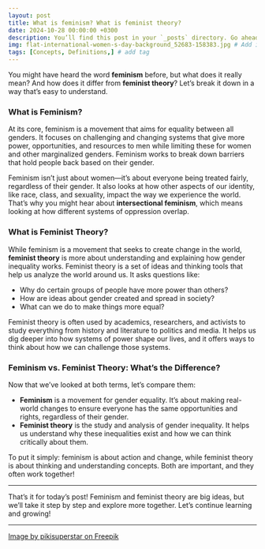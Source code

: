 ```yaml
---
layout: post
title: What is feminism? What is feminist theory?
date: 2024-10-28 00:00:00 +0300
description: You’ll find this post in your `_posts` directory. Go ahead and edit it and re-build the site to see your changes. # Add post description (optional)
img: flat-international-women-s-day-background_52683-158383.jpg # Add image post (optional)
tags: [Concepts, Definitions,] # add tag
---
```


You might have heard the word **feminism** before, but what does it really mean? And how does it differ from **feminist theory**? Let’s break it down in a way that’s easy to understand.

### What is Feminism?

At its core, feminism is a movement that aims for equality between all genders. It focuses on challenging and changing systems that give more power, opportunities, and resources to men while limiting these for women and other marginalized genders. Feminism works to break down barriers that hold people back based on their gender.

Feminism isn’t just about women—it’s about everyone being treated fairly, regardless of their gender. It also looks at how other aspects of our identity, like race, class, and sexuality, impact the way we experience the world. That’s why you might hear about **intersectional feminism**, which means looking at how different systems of oppression overlap.

### What is Feminist Theory?

While feminism is a movement that seeks to create change in the world, **feminist theory** is more about understanding and explaining how gender inequality works. Feminist theory is a set of ideas and thinking tools that help us analyze the world around us. It asks questions like:

- Why do certain groups of people have more power than others?
- How are ideas about gender created and spread in society?
- What can we do to make things more equal?

Feminist theory is often used by academics, researchers, and activists to study everything from history and literature to politics and media. It helps us dig deeper into how systems of power shape our lives, and it offers ways to think about how we can challenge those systems.

### Feminism vs. Feminist Theory: What’s the Difference?

Now that we’ve looked at both terms, let’s compare them:

- **Feminism** is a movement for gender equality. It’s about making real-world changes to ensure everyone has the same opportunities and rights, regardless of their gender.
- **Feminist theory** is the study and analysis of gender inequality. It helps us understand why these inequalities exist and how we can think critically about them.

To put it simply: feminism is about action and change, while feminist theory is about thinking and understanding concepts. Both are important, and they often work together!

---
That’s it for today’s post! Feminism and feminist theory are big ideas, but we’ll take it step by step and explore more together. Let’s continue learning and growing!

---
[Image by pikisuperstar on Freepik](https://www.freepik.com/free-vector/flat-international-women-s-day-background_144464964.htm#fromView=search&page=1&position=38&uuid=1857987c-9eec-423c-ad45-17bcd5807d05)